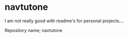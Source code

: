 # navtutone

I am not really good with readme's for personal projects....

Repository name; navtutone